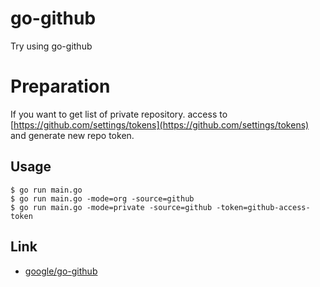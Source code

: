 # go-github
Try using go-github

# Preparation
If you want to get list of private repository. access to [https://github.com/settings/tokens](https://github.com/settings/tokens) and generate new repo token.

## Usage
```ShellSession
$ go run main.go
$ go run main.go -mode=org -source=github
$ go run main.go -mode=private -source=github -token=github-access-token
```

## 
## Link
* [google/go-github](https://github.com/google/go-github)